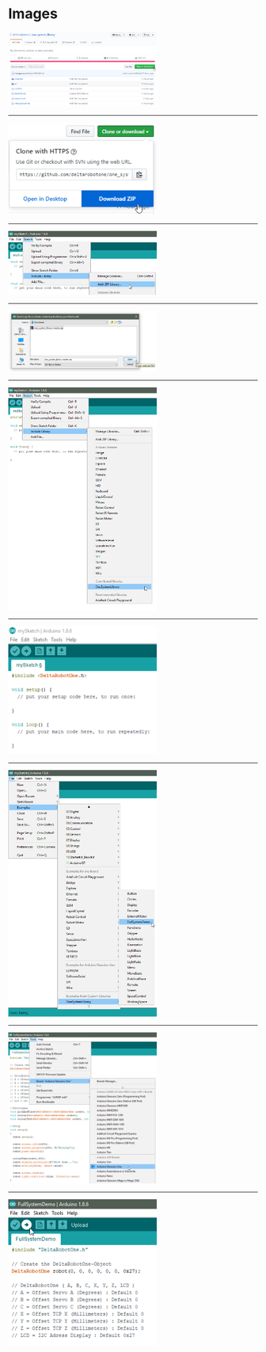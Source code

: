 # Images
[<img src="https://github.com/deltarobotone/image_database/blob/master/screenshots/screenshots%20(1).png" width="300">](https://raw.githubusercontent.com/deltarobotone/image_database/master/screenshots/screenshots%20(1).png)
***
[<img src="https://github.com/deltarobotone/image_database/blob/master/screenshots/screenshots%20(2).png" width="300">](https://raw.githubusercontent.com/deltarobotone/image_database/master/screenshots/screenshots%20(2).png)
***
[<img src="https://github.com/deltarobotone/image_database/blob/master/screenshots/screenshots%20(3).png" width="300">](https://raw.githubusercontent.com/deltarobotone/image_database/master/screenshots/screenshots%20(3).png)
***
[<img src="https://github.com/deltarobotone/image_database/blob/master/screenshots/screenshots%20(4).png" width="300">](https://raw.githubusercontent.com/deltarobotone/image_database/master/screenshots/screenshots%20(4).png)
***
[<img src="https://github.com/deltarobotone/image_database/blob/master/screenshots/screenshots%20(5).png" width="300">](https://raw.githubusercontent.com/deltarobotone/image_database/master/screenshots/screenshots%20(5).png)
***
[<img src="https://github.com/deltarobotone/image_database/blob/master/screenshots/screenshots%20(6).png" width="300">](https://raw.githubusercontent.com/deltarobotone/image_database/master/screenshots/screenshots%20(6).png)
***
[<img src="https://github.com/deltarobotone/image_database/blob/master/screenshots/screenshots%20(7).png" width="300">](https://raw.githubusercontent.com/deltarobotone/image_database/master/screenshots/screenshots%20(7).png)
***
[<img src="https://github.com/deltarobotone/image_database/blob/master/screenshots/screenshots%20(8).png" width="300">](https://raw.githubusercontent.com/deltarobotone/image_database/master/screenshots/screenshots%20(8).png)
***
[<img src="https://github.com/deltarobotone/image_database/blob/master/screenshots/screenshots%20(9).png" width="300">](https://raw.githubusercontent.com/deltarobotone/image_database/master/screenshots/screenshots%20(9).png)
